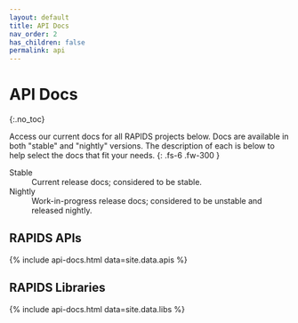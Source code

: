```yaml
---
layout: default
title: API Docs
nav_order: 2
has_children: false
permalink: api
---
```


# API Docs
{:.no_toc}

Access our current docs for all RAPIDS projects below. Docs are available in
both "stable" and "nightly" versions. The description of each is below to help
select the docs that fit your needs.
{: .fs-6 .fw-300 }
<dl>
  <dt>Stable</dt>
  <dd>Current release docs; considered to be stable.</dd>
  <dt>Nightly</dt>
  <dd>Work-in-progress release docs; considered to be unstable and released nightly.</dd>
</dl>

## RAPIDS APIs

{% include api-docs.html data=site.data.apis %}

## RAPIDS Libraries

{% include api-docs.html data=site.data.libs %}
